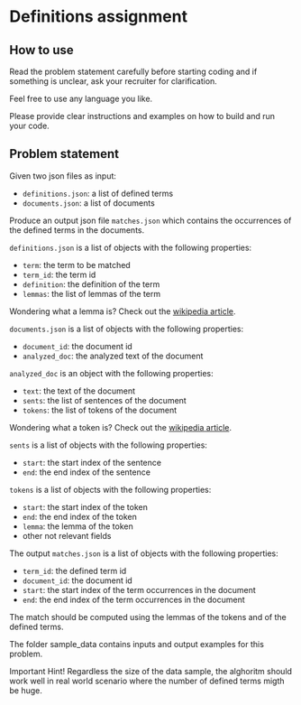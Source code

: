 # Definitions assignment

## How to use
Read the problem statement carefully before starting coding and if
something is unclear, ask your recruiter for clarification.

Feel free to use any language you like.

Please provide clear instructions and examples on how to build and
run your code.

## Problem statement

Given two json files as input:

- `definitions.json`: a list of defined terms
- `documents.json`: a list of documents

Produce an output json file `matches.json` which contains the occurrences 
of the defined terms in the documents.

`definitions.json` is a list of objects with the following properties:
- `term`: the term to be matched
- `term_id`: the term id
- `definition`: the definition of the term
- `lemmas`: the list of lemmas of the term

Wondering what a lemma is? 
Check out the 
[wikipedia article](https://en.wikipedia.org/wiki/Lemma_(morphology)).

`documents.json` is a list of objects with the following properties:
- `document_id`: the document id
- `analyzed_doc`: the analyzed text of the document

`analyzed_doc` is an object with the following properties:

- `text`: the text of the document
- `sents`: the list of sentences of the document
- `tokens`: the list of tokens of the document

Wondering what a token is? 
Check out the 
[wikipedia article](https://en.wikipedia.org/wiki/Type%E2%80%93token_distinction).

`sents` is a list of objects with the following properties:
- `start`: the start index of the sentence
- `end`: the end index of the sentence

`tokens` is a list of objects with the following properties:
- `start`: the start index of the token
- `end`: the end index of the token
- `lemma`: the lemma of the token
- other not relevant fields

The output `matches.json` is a list of objects with the following properties:
- `term_id`: the defined term id
- `document_id`: the document id
- `start`: the start index of the term occurrences in the document
- `end`: the end index of the term occurrences in the document

The match should be computed using the lemmas of the tokens and of the
defined terms.

The folder sample_data contains inputs and output examples for this problem.

Important Hint! Regardless the size of the data sample, the alghoritm should work well 
in real world scenario where the number of defined terms migth be huge.
